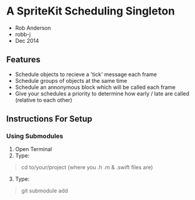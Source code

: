 # A SpriteKit Scheduling Singleton
- Rob Anderson
- robb-j
- Dec 2014


## Features
- Schedule objects to recieve a 'tick' message each frame
- Schedule groups of objects at the same time
- Schedule an annonymous block which will be called each frame
- Give your schedules a priority to determine how early / late are called (relative to each other)


## Instructions For Setup
### Using Submodules
1. Open Terminal
2. Type: 
> cd to/your/project (where you .h .m & .swift files are)
3. Type: 
> git submodule add


